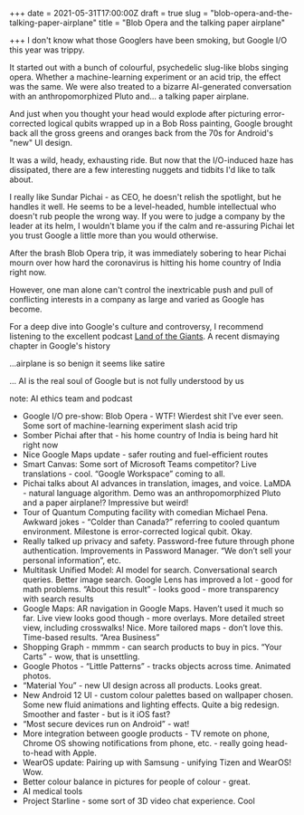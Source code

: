 +++
date = 2021-05-31T17:00:00Z
draft = true
slug = "blob-opera-and-the-talking-paper-airplane"
title = "Blob Opera and the talking paper airplane"

+++
I don't know what those Googlers have been smoking, but Google I/O this year was trippy.

It started out with a bunch of colourful, psychedelic slug-like blobs singing opera. Whether a machine-learning experiment or an acid trip, the effect was the same. We were also treated to a bizarre AI-generated conversation with an anthropomorphized Pluto and... a talking paper airplane.

And just when you thought your head would explode after picturing error-corrected logical qubits wrapped up in a Bob Ross painting, Google brought back all the gross greens and oranges back from the 70s for Android's "new" UI design.

It was a wild, heady, exhausting ride. But now that the I/O-induced haze has dissipated, there are a few interesting nuggets and tidbits I'd like to talk about.

<!--more-->

I really like Sundar Pichai - as CEO, he doesn't relish the spotlight, but he handles it well. He seems to be a level-headed, humble intellectual who doesn't rub people the wrong way. If you were to judge a company by the leader at its helm, I wouldn't blame you if the calm and re-assuring Pichai let you trust Google a little more than you would otherwise.

After the brash Blob Opera trip, it was immediately sobering to hear Pichai mourn over how hard the coronavirus is hitting his home country of India right now.

However, one man alone can't control the inextricable push and pull of conflicting interests in a company as large and varied as Google has become.

For a deep dive into Google's culture and controversy, I recommend listening to the excellent podcast [Land of the Giants](https://podcasts.apple.com/us/podcast/land-of-the-giants/id1465767420). A recent dismaying chapter in Google's history 

...airplane is so benign it seems like satire

... AI is the real soul of Google but is not fully understood by us

note: AI ethics team and podcast

* Google I/O pre-show: Blob Opera - WTF! Wierdest shit I’ve ever seen. Some sort of machine-learning experiment slash acid trip
* Somber Pichai after that - his home country of India is being hard hit right now
* Nice Google Maps update - safer routing and fuel-efficient routes
* Smart Canvas: Some sort of Microsoft Teams competitor? Live translations - cool. “Google Workspace” coming to all.
* Pichai talks about AI advances in translation, images, and voice. LaMDA - natural language algorithm. Demo was an anthropomorphized Pluto and a paper airplane!? Impressive but weird!
* Tour of Quantum Computing facility with comedian Michael Pena. Awkward jokes - “Colder than Canada?” referring to cooled quantum environment. Milestone is error-corrected logical qubit. Okay.
* Really talked up privacy and safety. Password-free future through phone authentication. Improvements in Password Manager. “We don’t sell your personal information”, etc.
* Multitask Unified Model: AI model for search. Conversational search queries. Better image search. Google Lens has improved a lot - good for math problems. “About this result” - looks good - more transparency with search results
* Google Maps: AR navigation in Google Maps. Haven’t used it much so far. Live view looks good though - more overlays. More detailed street view, including crosswalks! Nice. More tailored maps - don’t love this. Time-based results. “Area Business”
* Shopping Graph - mmmm - can search products to buy in pics. “Your Carts” - wow, that is unsettling.
* Google Photos - “Little Patterns” - tracks objects across time. Animated photos.
* “Material You” - new UI design across all products. Looks great.
* New Android 12 UI - custom colour palettes based on wallpaper chosen. Some new fluid animations and lighting effects. Quite a big redesign. Smoother and faster - but is it iOS fast?
* “Most secure devices run on Android” - wat!
* More integration between google products - TV remote on phone, Chrome OS showing notifications from phone, etc. - really going head-to-head with Apple.
* WearOS update: Pairing up with Samsung - unifying Tizen and WearOS! Wow.
* Better colour balance in pictures for people of colour - great.
* AI medical tools
* Project Starline - some sort of 3D video chat experience. Cool
